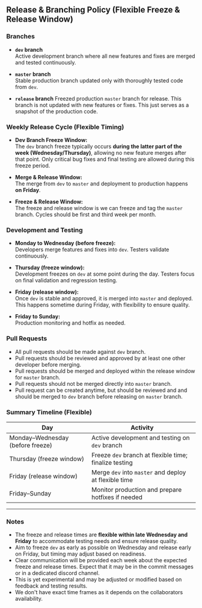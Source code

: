 ## Release & Branching Policy (Flexible Freeze & Release Window)

### Branches

- **`dev` branch**  
  Active development branch where all new features and fixes are merged and tested continuously.

- **`master` branch**  
  Stable production branch updated only with thoroughly tested code from `dev`.

- **`release` branch**
  Freezed production `master` branch for release. This branch is not updated with new features or fixes. This just serves as a snapshot of the production code.

### Weekly Release Cycle (Flexible Timing)

- **Dev Branch Freeze Window:**  
  The `dev` branch freeze typically occurs **during the latter part of the week (Wednesday/Thursday)**, allowing no new feature merges after that point. Only critical bug fixes and final testing are allowed during this freeze period.

- **Merge & Release Window:**  
  The merge from `dev` to `master` and deployment to production happens **on Friday**.

- **Freeze & Release Window:**  
  The freeze and release window is we can freeze and tag the `master` branch. Cycles should be first and third week per month.

### Development and Testing

- **Monday to Wednesday (before freeze):**  
  Developers merge features and fixes into `dev`. Testers validate continuously.

- **Thursday (freeze window):**  
  Development freezes on `dev` at some point during the day. Testers focus on final validation and regression testing.

- **Friday (release window):**  
  Once `dev` is stable and approved, it is merged into `master` and deployed. This happens sometime during Friday, with flexibility to ensure quality.

- **Friday to Sunday:**  
  Production monitoring and hotfix as needed.

### Pull Requests

- All pull requests should be made against `dev` branch.
- Pull requests should be reviewed and approved by at least one other developer before merging.
- Pull requests should be merged and deployed within the release window for `master` branch.
- Pull requests should not be merged directly into `master` branch.
- Pull request can be created anytime, but should be reviewed and and should be merged to `dev` branch before releasing on `master` branch.

### Summary Timeline (Flexible)

| Day                              | Activity                                               |
| -------------------------------- | ------------------------------------------------------ |
| Monday–Wednesday (before freeze) | Active development and testing on `dev` branch         |
| Thursday (freeze window)         | Freeze `dev` branch at flexible time; finalize testing |
| Friday (release window)          | Merge `dev` into `master` and deploy at flexible time  |
| Friday–Sunday                    | Monitor production and prepare hotfixes if needed      |

---

### Notes

- The freeze and release times are **flexible within late Wednesday and Friday** to accommodate testing needs and ensure release quality.
- Aim to freeze `dev` as early as possible on Wednesday and release early on Friday, but timing may adjust based on readiness.
- Clear communication will be provided each week about the expected freeze and release times. Expect that it may be in the commit messages or in a dedicated discord channel.
- This is yet experimental and may be adjusted or modified based on feedback and testing results.
- We don't have exact time frames as it depends on the collaborators availability.
